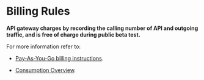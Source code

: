# Billing Rules

**API gateway charges by recording the calling number of API and outgoing traffic, and is free of charge during public beta test.**

For more information refer to:

- [Pay-As-You-Go billing instructions](../../../Finance/Billing/Billing-method/Postpay.md).

- [Consumption Overview](../../../Finance/Billing/Bill/Purchases-overview.md).	

	

